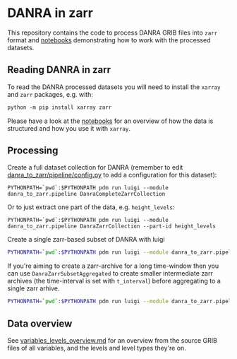 # DANRA in zarr

This repository contains the code to process DANRA GRIB files into `zarr` format and [notebooks](notebooks/) demonstrating how to work with the processed datasets.


## Reading DANRA in zarr

To read the DANRA processed datasets you will need to install the `xarray` and `zarr` packages, e.g. with:

```markdown
python -m pip install xarray zarr
```

Please have a look at the [notebooks](notebooks/) for an overview of how the data is structured and how you use it with `xarray`.


## Processing


Create a full dataset collection for DANRA (remember to edit [danra_to_zarr/pipeline/config.py](danra_to_zarr/pipeline/config.py) to add a configuration for this dataset):

```
PYTHONPATH=`pwd`:$PYTHONPATH pdm run luigi --module danra_to_zarr.pipeline DanraCompleteZarrCollection
```

Or to just extract one part of the data, e.g. `height_levels`:

```
PYTHONPATH=`pwd`:$PYTHONPATH pdm run luigi --module danra_to_zarr.pipeline DanraZarrCollection --part-id height_levels
```

Create a single zarr-based subset of DANRA with luigi

```bash
PYTHONPATH=`pwd`:$PYTHONPATH pdm run luigi --module danra_to_zarr.pipeline DanraZarrSubset --t-start 2020-01-01T0000 --t-end 2020-01-02T0000 --variables '["u", "v", "r", "t"]' --levels "[1000, 900]" --level-type isobaricInhPa
```

If you're aiming to create a zarr-archive for a long time-window then you can use `DanraZarrSubsetAggregated` to create smaller intermediate zarr archives (the time-interval is set with `t_interval`) before aggregating to a single zarr arhive.

```bash
PYTHONPATH=`pwd`:$PYTHONPATH pdm run luigi --module danra_to_zarr.pipeline DanraZarrSubsetAggregated --t-start 2019-01-01T0000 --t-end 2020-01-01T0000 --t-interval P7D --variables '["u", "v", "r", "t"]' --levels "[1000, 900]" --levevel-type isobaricInhPa

```


## Data overview

See [variables_levels_overview.md](variables_levels_overview.md) for an overview from the source GRIB files of all variables, and the levels and level types they're on.
